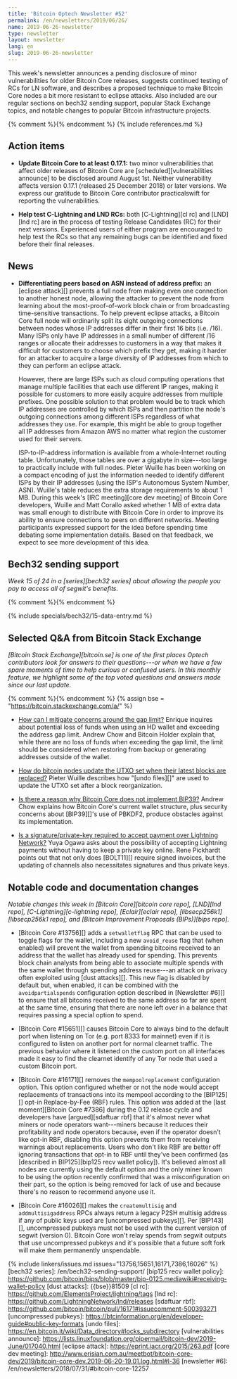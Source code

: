 ```yaml
---
title: 'Bitcoin Optech Newsletter #52'
permalink: /en/newsletters/2019/06/26/
name: 2019-06-26-newsletter
type: newsletter
layout: newsletter
lang: en
slug: 2019-06-26-newsletter
---
```

This week's newsletter announces a pending disclosure of minor
vulnerabilities for older Bitcoin Core releases, suggests continued
testing of RCs for LN software, and describes a proposed technique to
make Bitcoin Core nodes a bit more resistant to eclipse attacks.  Also
included are our regular sections on bech32 sending support, popular Stack Exchange topics, and notable
changes to popular Bitcoin infrastructure projects.

{% comment %}<!-- include references.md below the fold but above any Jekyll/Liquid variables-->{% endcomment %}
{% include references.md %}

## Action items

- **Update Bitcoin Core to at least 0.17.1:** two minor vulnerabilities
  that affect older releases of Bitcoin Core are
  [scheduled][vulnerabilities announce] to be disclosed around August
  1st.  Neither vulnerability affects version 0.17.1 (released 25
  December 2018) or later versions.  We express our gratitude to Bitcoin
  Core contributor practicalswift for reporting the vulnerabilities.

- **Help test C-Lightning and LND RCs:** both [C-Lightning][cl rc] and
  [LND][lnd rc] are in the process of testing Release Candidates (RC)
  for their next versions.  Experienced users of either program are
  encouraged to help test the RCs so that any remaining bugs can be
  identified and fixed before their final releases.

## News

- **Differentiating peers based on ASN instead of address prefix:** an
  [eclipse attack][] prevents a full node from making even one
  connection to another honest node, allowing the attacker to prevent
  the node from learning about the most-proof-of-work block chain or
  from broadcasting time-sensitive transactions.  To help prevent
  eclipse attacks, a Bitcoin Core full node will ordinarily split its
  eight outgoing connections between nodes whose IP addresses differ in
  their first 16 bits (i.e. /16).  Many ISPs only have IP addresses in a
  small number of different /16 ranges or allocate their addresses to
  customers in a way that makes it difficult for customers to choose
  which prefix they get, making it harder for an attacker to acquire a
  large diversity of IP addresses from which to they can perform an
  eclipse attack.

  However, there are large ISPs such as cloud computing operations
  that manage multiple facilities that each use different IP ranges,
  making it possible for customers to more easily acquire addresses
  from multiple prefixes.  One possible solution to that problem would
  be to track which IP addresses are controlled by which ISPs and then
  partition the node's outgoing connections among different ISPs
  regardless of what addresses they use.  For example, this might be
  able to group together all IP addresses from Amazon AWS no matter
  what region the customer used for their servers.

  ISP-to-IP-address information is available from a whole-Internet
  routing table.  Unfortunately, those tables are over a gigabyte in
  size---too large to practically include with full nodes.  Pieter
  Wuille has been working on a compact encoding of just the information
  needed to identify different ISPs by their IP addresses (using the
  ISP's Autonomous System Number, ASN).  Wuille's table reduces the
  extra storage requirements to about 1 MB.  During this week's [IRC
  meeting][core dev meeting] of Bitcoin Core developers, Wuille and
  Matt Corallo asked whether 1 MB of extra data was small enough to
  distribute with Bitcoin Core in order to improve its ability to
  ensure connections to peers on different networks.  Meeting
  participants expressed support for the idea before spending time
  debating some implementation details.  Based on that feedback, we
  expect to see more development of this idea.

## Bech32 sending support

*Week 15 of 24 in a [series][bech32 series] about allowing the people
you pay to access all of segwit's benefits.*

{% comment %}<!-- weekly reminder for harding: check Bech32 Adoption
wiki page for changes -->{% endcomment %}

{% include specials/bech32/15-data-entry.md %}

## Selected Q&A from Bitcoin Stack Exchange

*[Bitcoin Stack Exchange][bitcoin.se] is one of the first places Optech
contributors look for answers to their questions---or when we have a
few spare moments of time to help curious or confused users.  In
this monthly feature, we highlight some of the top voted questions and
answers made since our last update.*

{% comment %}<!-- https://bitcoin.stackexchange.com/search?tab=votes&q=created%3a1m..%20is%3aanswer -->{%
endcomment %}
{% assign bse = "https://bitcoin.stackexchange.com/a/" %}

- [How can I mitigate concerns around the gap limit?]({{bse}}88128) Enrique
  inquires about potential loss of funds when using an HD wallet and exceeding
  the address gap limit. Andrew Chow and Bitcoin Holder explain that, while there
  are no loss of funds when exceeding the gap limit, the limit should be
  considered when restoring from backup or generating addresses outside of the
  wallet.

- [How do bitcoin nodes update the UTXO set when their latest blocks are replaced?]({{bse}}87991)
  Pieter Wuille describes how "[undo files][]" are
  used to update the UTXO set after a block reorganization.

- [Is there a reason why Bitcoin Core does not implement BIP39?]({{bse}}88237)
  Andrew Chow explains how Bitcoin Core's current wallet structure, plus security
  concerns about [BIP39][]'s use of PBKDF2, produce obstacles against its implementation.

- [Is a signature/private-key required to accept payment over Lightning Network?]({{bse}}88201)
  Yuya Ogawa asks about the possibility of accepting Lightning payments without having
  to keep a private key online. Rene Pickhardt points out that not only does
  [BOLT11][] require signed invoices, but the updating of channels also
  necessitates signatures and thus private keys.

## Notable code and documentation changes

*Notable changes this week in [Bitcoin Core][bitcoin core repo],
[LND][lnd repo], [C-Lightning][c-lightning repo], [Eclair][eclair repo],
[libsecp256k1][libsecp256k1 repo], and [Bitcoin Improvement Proposals
(BIPs)][bips repo].*

- [Bitcoin Core #13756][] adds a `setwalletflag` RPC that can be used
  to toggle flags for the wallet, including a new `avoid_reuse` flag
  that (when enabled) will prevent the wallet from spending bitcoins
  received to an address that the wallet has already used for spending.
  This prevents block chain analysts from being able to associate
  multiple spends with the same wallet through spending address
  reuse---an attack on privacy often exploited using [dust attacks][].
  This new flag is disabled by default but, when enabled, it can be combined with the
  `avoidpartialspends` configuration option described in [Newsletter
  #6][] to ensure that all bitcoins received to the same address so far
  are spent at the same time, ensuring that there are none left over in
  a balance that requires passing a special option to spend.

- [Bitcoin Core #15651][] causes Bitcoin Core to always bind to the
  default port when listening on Tor (e.g. port 8333 for mainnet) even
  if it is configured to listen on another port for normal clearnet
  traffic.  The previous behavior where it listened on the custom port
  on all interfaces made it easy to find the clearnet identify of any Tor
  node that used a custom Bitcoin port.

- [Bitcoin Core #16171][] removes the `mempoolreplacement` configuration
  option.  This option configured whether or not the node would accept
  replacements of transactions into its mempool according to the
  [BIP125][] opt-in Replace-by-Fee (RBF) rules.  This option was added
  at the [last moment][Bitcoin Core #7386] during the 0.12 release cycle
  and developers have [argued][sdaftuar rbf] that it's almost never what miners or
  node operators want---miners because it reduces their profitability
  and node operators because, even if the operator doesn't like opt-in
  RBF, disabling this option prevents them from receiving warnings about
  replacements.  Users who don't like RBF are better off ignoring
  transactions that opt-in to RBF until they've been confirmed (as [described in
  BIP125][bip125 recv wallet policy]).  It's believed almost all nodes
  are currently using the default option and the only miner known to be
  using the option recently confirmed that was a misconfiguration on
  their part, so the option is being removed for lack of use and because
  there's no reason to recommend anyone use it.

- [Bitcoin Core #16026][] makes the `createmultisig` and
  `addmultisigaddress` RPCs always return a legacy P2SH multisig address
  if any of public keys used are [uncompressed pubkeys][].  Per
  [BIP143][], uncompressed pubkeys must not be used with the current
  version of segwit (version 0).  Bitcoin Core won't relay spends from segwit outputs
  that use uncompressed pubkeys and it's possible that a future soft
  fork will make them permanently unspendable.

{% include linkers/issues.md issues="13756,15651,16171,7386,16026" %}
[bech32 series]: /en/bech32-sending-support/
[bip125 recv wallet policy]: https://github.com/bitcoin/bips/blob/master/bip-0125.mediawiki#receiving-wallet-policy
[dust attacks]: {{bse}}81509
[cl rc]: https://github.com/ElementsProject/lightning/tags
[lnd rc]: https://github.com/LightningNetwork/lnd/releases
[sdaftuar rbf]: https://github.com/bitcoin/bitcoin/pull/16171#issuecomment-500393271
[uncompressed pubkeys]: https://btcinformation.org/en/developer-guide#public-key-formats
[undo files]: https://en.bitcoin.it/wiki/Data_directory#locks_subdirectory
[vulnerabilities announce]: https://lists.linuxfoundation.org/pipermail/bitcoin-dev/2019-June/017040.html
[eclipse attack]: https://eprint.iacr.org/2015/263.pdf
[core dev meeting]: http://www.erisian.com.au/meetbot/bitcoin-core-dev/2019/bitcoin-core-dev.2019-06-20-19.01.log.html#l-36
[newsletter #6]: /en/newsletters/2018/07/31/#bitcoin-core-12257
